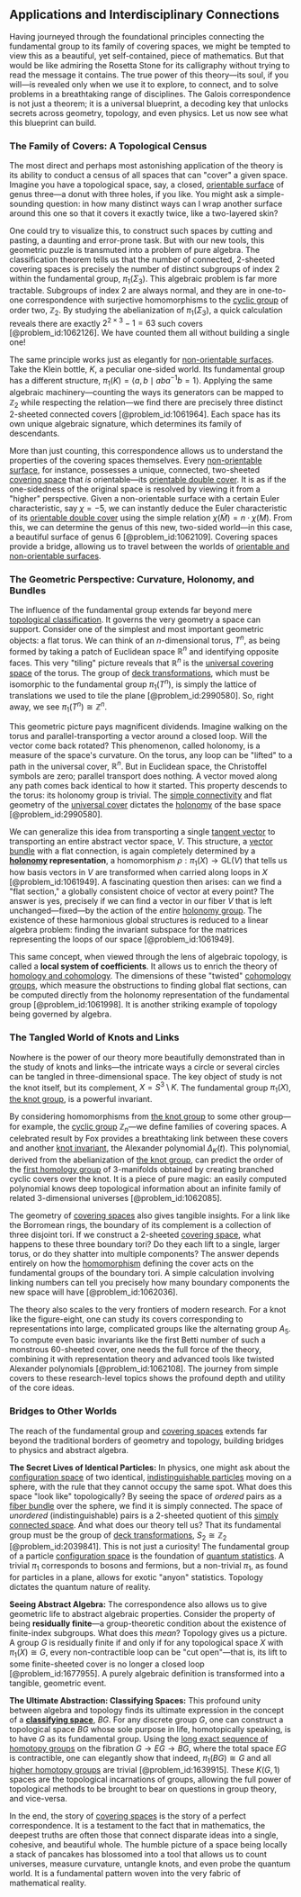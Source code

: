 ## Applications and Interdisciplinary Connections

Having journeyed through the foundational principles connecting the fundamental group to its family of covering spaces, we might be tempted to view this as a beautiful, yet self-contained, piece of mathematics. But that would be like admiring the Rosetta Stone for its calligraphy without trying to read the message it contains. The true power of this theory—its soul, if you will—is revealed only when we use it to explore, to connect, and to solve problems in a breathtaking range of disciplines. The Galois correspondence is not just a theorem; it is a universal blueprint, a decoding key that unlocks secrets across geometry, topology, and even physics. Let us now see what this blueprint can build.

### The Family of Covers: A Topological Census

The most direct and perhaps most astonishing application of the theory is its ability to conduct a census of all spaces that can "cover" a given space. Imagine you have a topological space, say, a closed, [orientable surface](@article_id:273751) of genus three—a donut with three holes, if you like. You might ask a simple-sounding question: in how many distinct ways can I wrap another surface around this one so that it covers it exactly twice, like a two-layered skin?

One could try to visualize this, to construct such spaces by cutting and pasting, a daunting and error-prone task. But with our new tools, this geometric puzzle is transmuted into a problem of pure algebra. The classification theorem tells us that the number of connected, 2-sheeted covering spaces is precisely the number of distinct subgroups of index 2 within the fundamental group, $\pi_1(\Sigma_3)$. This algebraic problem is far more tractable. Subgroups of index 2 are always normal, and they are in one-to-one correspondence with surjective homomorphisms to the [cyclic group](@article_id:146234) of order two, $\mathbb{Z}_2$. By studying the abelianization of $\pi_1(\Sigma_3)$, a quick calculation reveals there are exactly $2^{2 \times 3} - 1 = 63$ such covers [@problem_id:1062126]. We have counted them all without building a single one!

The same principle works just as elegantly for [non-orientable surfaces](@article_id:275737). Take the Klein bottle, $K$, a peculiar one-sided world. Its fundamental group has a different structure, $\pi_1(K) = \langle a, b \mid aba^{-1}b = 1 \rangle$. Applying the same algebraic machinery—counting the ways its generators can be mapped to $\mathbb{Z}_2$ while respecting the relation—we find there are precisely three distinct 2-sheeted connected covers [@problem_id:1061964]. Each space has its own unique algebraic signature, which determines its family of descendants.

More than just counting, this correspondence allows us to understand the properties of the covering spaces themselves. Every [non-orientable surface](@article_id:153040), for instance, possesses a unique, connected, two-sheeted [covering space](@article_id:138767) that *is* orientable—its [orientable double cover](@article_id:160261). It is as if the one-sidedness of the original space is resolved by viewing it from a "higher" perspective. Given a non-orientable surface with a certain Euler characteristic, say $\chi=-5$, we can instantly deduce the Euler characteristic of its [orientable double cover](@article_id:160261) using the simple relation $\chi(\tilde{M}) = n \cdot \chi(M)$. From this, we can determine the genus of this new, two-sided world—in this case, a beautiful surface of genus 6 [@problem_id:1062109]. Covering spaces provide a bridge, allowing us to travel between the worlds of [orientable and non-orientable surfaces](@article_id:266755).

### The Geometric Perspective: Curvature, Holonomy, and Bundles

The influence of the fundamental group extends far beyond mere [topological classification](@article_id:154035). It governs the very geometry a space can support. Consider one of the simplest and most important geometric objects: a flat torus. We can think of an $n$-dimensional torus, $T^n$, as being formed by taking a patch of Euclidean space $\mathbb{R}^n$ and identifying opposite faces. This very "tiling" picture reveals that $\mathbb{R}^n$ is the [universal covering space](@article_id:152585) of the torus. The group of [deck transformations](@article_id:153543), which must be isomorphic to the fundamental group $\pi_1(T^n)$, is simply the lattice of translations we used to tile the plane [@problem_id:2990580]. So, right away, we see $\pi_1(T^n) \cong \mathbb{Z}^n$.

This geometric picture pays magnificent dividends. Imagine walking on the torus and parallel-transporting a vector around a closed loop. Will the vector come back rotated? This phenomenon, called holonomy, is a measure of the space's curvature. On the torus, any loop can be "lifted" to a path in the universal cover, $\mathbb{R}^n$. But in Euclidean space, the Christoffel symbols are zero; parallel transport does nothing. A vector moved along any path comes back identical to how it started. This property descends to the torus: its holonomy group is trivial. The [simple connectivity](@article_id:188609) and flat geometry of the [universal cover](@article_id:150648) dictates the [holonomy](@article_id:136557) of the base space [@problem_id:2990580].

We can generalize this idea from transporting a single [tangent vector](@article_id:264342) to transporting an entire abstract vector space, $V$. This structure, a [vector bundle](@article_id:157099) with a flat connection, is again completely determined by a **[holonomy](@article_id:136557) representation**, a homomorphism $\rho: \pi_1(X) \to \mathrm{GL}(V)$ that tells us how basis vectors in $V$ are transformed when carried along loops in $X$ [@problem_id:1061949]. A fascinating question then arises: can we find a "flat section," a globally consistent choice of vector at every point? The answer is yes, precisely if we can find a vector in our fiber $V$ that is left unchanged—fixed—by the action of the *entire* [holonomy group](@article_id:159603). The existence of these harmonious global structures is reduced to a linear algebra problem: finding the invariant subspace for the matrices representing the loops of our space [@problem_id:1061949].

This same concept, when viewed through the lens of algebraic topology, is called a **local system of coefficients**. It allows us to enrich the theory of [homology and cohomology](@article_id:159579). The dimensions of these "twisted" [cohomology groups](@article_id:141956), which measure the obstructions to finding global flat sections, can be computed directly from the holonomy representation of the fundamental group [@problem_id:1061998]. It is another striking example of topology being governed by algebra.

### The Tangled World of Knots and Links

Nowhere is the power of our theory more beautifully demonstrated than in the study of knots and links—the intricate ways a circle or several circles can be tangled in three-dimensional space. The key object of study is not the knot itself, but its complement, $X = S^3 \setminus K$. The fundamental group $\pi_1(X)$, [the knot group](@article_id:266945), is a powerful invariant.

By considering homomorphisms from [the knot group](@article_id:266945) to some other group—for example, the [cyclic group](@article_id:146234) $\mathbb{Z}_n$—we define families of covering spaces. A celebrated result by Fox provides a breathtaking link between these covers and another [knot invariant](@article_id:136985), the Alexander polynomial $\Delta_K(t)$. This polynomial, derived from the abelianization of [the knot group](@article_id:266945), can predict the order of the [first homology group](@article_id:144824) of 3-manifolds obtained by creating branched cyclic covers over the knot. It is a piece of pure magic: an easily computed polynomial knows deep topological information about an infinite family of related 3-dimensional universes [@problem_id:1062085].

The geometry of [covering spaces](@article_id:151824) also gives tangible insights. For a link like the Borromean rings, the boundary of its complement is a collection of three disjoint tori. If we construct a 2-sheeted [covering space](@article_id:138767), what happens to these three boundary tori? Do they each lift to a single, larger torus, or do they shatter into multiple components? The answer depends entirely on how the [homomorphism](@article_id:146453) defining the cover acts on the fundamental groups of the boundary tori. A simple calculation involving linking numbers can tell you precisely how many boundary components the new space will have [@problem_id:1062036].

The theory also scales to the very frontiers of modern research. For a knot like the figure-eight, one can study its covers corresponding to representations into large, complicated groups like the alternating group $A_5$. To compute even basic invariants like the first Betti number of such a monstrous 60-sheeted cover, one needs the full force of the theory, combining it with representation theory and advanced tools like twisted Alexander polynomials [@problem_id:1062108]. The journey from simple covers to these research-level topics shows the profound depth and utility of the core ideas.

### Bridges to Other Worlds

The reach of the fundamental group and [covering spaces](@article_id:151824) extends far beyond the traditional borders of geometry and topology, building bridges to physics and abstract algebra.

**The Secret Lives of Identical Particles:** In physics, one might ask about the [configuration space](@article_id:149037) of two identical, [indistinguishable particles](@article_id:142261) moving on a sphere, with the rule that they cannot occupy the same spot. What does this space "look like" topologically? By seeing the space of *ordered* pairs as a [fiber bundle](@article_id:153282) over the sphere, we find it is simply connected. The space of *unordered* (indistinguishable) pairs is a 2-sheeted quotient of this [simply connected space](@article_id:150079). And what does our theory tell us? That its fundamental group must be the group of [deck transformations](@article_id:153543), $S_2 \cong \mathbb{Z}_2$ [@problem_id:2039841]. This is not just a curiosity! The fundamental group of a particle [configuration space](@article_id:149037) is the foundation of [quantum statistics](@article_id:143321). A trivial $\pi_1$ corresponds to bosons and fermions, but a non-trivial $\pi_1$, as found for particles in a plane, allows for exotic "anyon" statistics. Topology dictates the quantum nature of reality.

**Seeing Abstract Algebra:** The correspondence also allows us to give geometric life to abstract algebraic properties. Consider the property of being **residually finite**—a group-theoretic condition about the existence of finite-index subgroups. What does this *mean*? Topology gives us a picture. A group $G$ is residually finite if and only if for any topological space $X$ with $\pi_1(X) \cong G$, every non-contractible loop can be "cut open"—that is, its lift to some finite-sheeted cover is no longer a closed loop [@problem_id:1677955]. A purely algebraic definition is transformed into a tangible, geometric event.

**The Ultimate Abstraction: Classifying Spaces:** This profound unity between algebra and topology finds its ultimate expression in the concept of a **[classifying space](@article_id:151127)**, $BG$. For any discrete group $G$, one can construct a topological space $BG$ whose sole purpose in life, homotopically speaking, is to have $G$ as its fundamental group. Using the [long exact sequence of homotopy groups](@article_id:273046) on the fibration $G \to EG \to BG$, where the total space $EG$ is contractible, one can elegantly show that indeed, $\pi_1(BG) \cong G$ and all [higher homotopy groups](@article_id:159194) are trivial [@problem_id:1639915]. These $K(G,1)$ spaces are the topological incarnations of groups, allowing the full power of topological methods to be brought to bear on questions in group theory, and vice-versa.

In the end, the story of [covering spaces](@article_id:151824) is the story of a perfect correspondence. It is a testament to the fact that in mathematics, the deepest truths are often those that connect disparate ideas into a single, cohesive, and beautiful whole. The humble picture of a space being locally a stack of pancakes has blossomed into a tool that allows us to count universes, measure curvature, untangle knots, and even probe the quantum world. It is a fundamental pattern woven into the very fabric of mathematical reality.